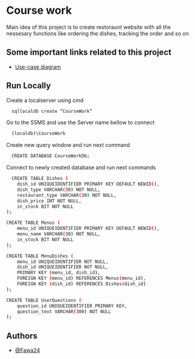 
# Course work

Main idea of this project is to create restoraunt website with all the nessesary functions like ordering the dishes, tracking the order and so on

## Some important links related to this project

 - [Use-case diagram](https://www.figma.com/file/mbhrickLvkIBbXkFyfdiFc/CourseWorkUseCaseDiagram?type=design&node-id=0-1&mode=design&t=qbFiTVkbGP1u0ULh-0)
 
## Run Locally

Create a localserver using cmd

```bash
  sqllocaldb create “CourseWork”
```

Go to the SSMS and use the Server name bellow to connect

```bash
  (localdb)\CourseWork
```

Create new query window and run next command

```bash
  CREATE DATABASE CourseWorkDb;
```

Connect to newly created database and run next commands 

```bash
  CREATE TABLE Dishes (
    dish_id UNIQUEIDENTIFIER PRIMARY KEY DEFAULT NEWID(),
    dish_type VARCHAR(30) NOT NULL,
    restaurant_type VARCHAR(30) NOT NULL,
    dish_price INT NOT NULL,
    in_stock BIT NOT NULL
);

CREATE TABLE Menus (
    menu_id UNIQUEIDENTIFIER PRIMARY KEY DEFAULT NEWID(),
    menu_name VARCHAR(30) NOT NULL,
    in_stock BIT NOT NULL
);

CREATE TABLE MenuDishes (
    menu_id UNIQUEIDENTIFIER NOT NULL,
    dish_id UNIQUEIDENTIFIER NOT NULL,
    PRIMARY KEY (menu_id, dish_id),
    FOREIGN KEY (menu_id) REFERENCES Menus(menu_id),
    FOREIGN KEY (dish_id) REFERENCES Dishes(dish_id)
);

CREATE TABLE UserQuestions (
    question_id UNIQUEIDENTIFIER PRIMARY KEY,
    question_text VARCHAR(300) NOT NULL
);

```


## Authors

- [@Fawa24](https://github.com/Fawa24)

